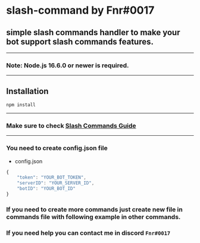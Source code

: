 # slash-command by Fnr#0017

## simple slash commands handler to make your bot support slash commands features.

---
### Note: Node.js 16.6.0 or newer is required.
---

## Installation

```sh
npm install
```

---
### Make sure to check [Slash Commands Guide](https://discordjs.guide/interactions/registering-slash-commands.html)
---
### You need to create config.json file

- config.json
```js
{
    "token": "YOUR_BOT_TOKEN",
    "serverID": "YOUR_SERVER_ID",
    "botID": "YOUR_BOT_ID"
}
```
### If you need to create more commands just create new file in commands file with following example in other commands.

### If you need help you can contact me in discord `Fnr#0017`
